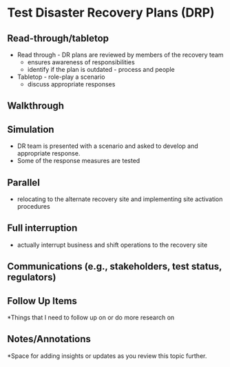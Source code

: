 # Test Disaster Recovery Plans (DRP)
## Read-through/tabletop
- Read through - DR plans are reviewed by members of the recovery team
	- ensures awareness of responsibilities
	- identify if the plan is outdated - process and people
- Tabletop - role-play a scenario
	- discuss appropriate responses
## Walkthrough
## Simulation
- DR team is presented with a scenario and asked to develop and appropriate response.
- Some of the response measures are tested
## Parallel
- relocating to the alternate recovery site and implementing site activation procedures
## Full interruption
- actually interrupt business and shift operations to the recovery site
## Communications (e.g., stakeholders, test status, regulators)


## Follow Up Items
*Things that I need to follow up on or do more research on

## Notes/Annotations
*Space for adding insights or updates as you review this topic further.
